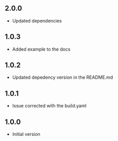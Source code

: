 ## 2.0.0

- Updated dependencies

## 1.0.3

- Added example to the docs

## 1.0.2

- Updated depedency version in the README.md

## 1.0.1

- Issue corrected with the build.yaml

## 1.0.0

- Initial version
